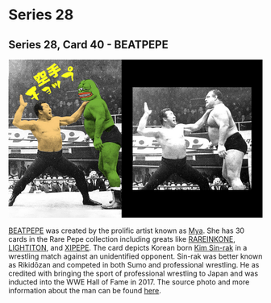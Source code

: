 # Series 28

## Series 28, Card 40 - BEATPEPE

![](<../../../.gitbook/assets/S28 C40 - BEATPEPE source and cardcopy.jpg>)

[BEATPEPE](https://pepe.wtf/asset/BEATPEPE) was created by the prolific artist known as [Mya](https://twitter.com/mayaNFT). She has 30 cards in the Rare Pepe collection including greats like [RAREINKONE](https://pepe.wtf/asset/RAREINKONE), [LIGHTITON](https://pepe.wtf/asset/LIGHTITON), and [XIPEPE](https://pepe.wtf/asset/XIPEPE). The card depicts Korean born [Kim Sin-rak](https://en.wikipedia.org/wiki/Rikid%C5%8Dzan) in a wrestling match against an unidentified opponent. Sin-rak was better known as Rikidōzan and competed in both Sumo and professional wrestling. He as credited with bringing the sport of professional wrestling to Japan and was inducted into the WWE Hall of Fame in 2017. The source photo and more information about the man can be found [here](https://twgreatdaily.com/zh-hans/FmNy9HIBd4Bm1\_\_Yy-0p.html).&#x20;
